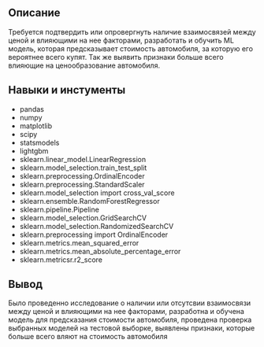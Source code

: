 ## Описание

Требуется подтвердить или опровергнуть наличие взаимосвязей между ценой и влияющими на нее факторами,
разработать и обучить ML модель, которая предсказывает стоимость автомобиля, за которую его вероятнее всего купят. Так же
выявить признаки больше всего влияющие на ценообразование автомобиля. 

## Навыки и инстументы
* pandas<br>
* numpy<br>
* matplotlib<br>
* scipy<br>
* statsmodels<br>
* lightgbm<br>
* sklearn.linear_model.LinearRegression<br>
* sklearn.model_selection.train_test_split<br>
* sklearn.preprocessing.OrdinalEncoder<br>
* sklearn.preprocessing.StandardScaler<br>
* sklearn.model_selection import cross_val_score<br>
* sklearn.ensemble.RandomForestRegressor<br>
* sklearn.pipeline.Pipeline<br>
* sklearn.model_selection.GridSearchCV<br>
* sklearn.model_selection.RandomizedSearchCV<br>
* sklearn.preprocessing import OrdinalEncoder<br>
* sklearn.metrics.mean_squared_error<br>
* sklearn.metrics.mean_absolute_percentage_error<br>
* sklearn.metricsr.r2_score<br>

## Вывод
Было проведенно исследование о наличии или отсутсвии взаимосвязи между ценой и влияющими на нее факторами, разработна и обучена модель для
предсказания стоимости автомобиля, проведена проверка выбранных моделей на тестовой выборке, выявлены признаки, которые больше всего вляют на стоимость автомобиля
